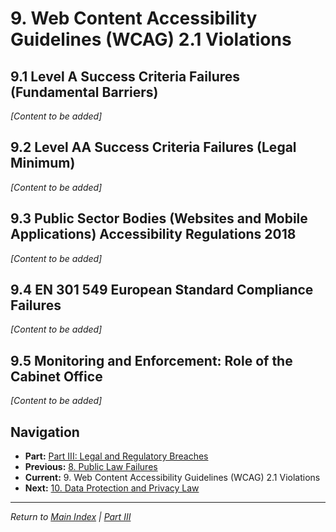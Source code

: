 # 9. Web Content Accessibility Guidelines (WCAG) 2.1 Violations

## 9.1 Level A Success Criteria Failures (Fundamental Barriers)

*[Content to be added]*

## 9.2 Level AA Success Criteria Failures (Legal Minimum)

*[Content to be added]*

## 9.3 Public Sector Bodies (Websites and Mobile Applications) Accessibility Regulations 2018

*[Content to be added]*

## 9.4 EN 301 549 European Standard Compliance Failures

*[Content to be added]*

## 9.5 Monitoring and Enforcement: Role of the Cabinet Office

*[Content to be added]*

## Navigation
- **Part:** [Part III: Legal and Regulatory Breaches](part-iii-legal-regulatory-breaches.md)
- **Previous:** [8. Public Law Failures](08-public-law-failures.md)
- **Current:** 9. Web Content Accessibility Guidelines (WCAG) 2.1 Violations
- **Next:** [10. Data Protection and Privacy Law](10-data-protection-privacy.md)

---
*Return to [Main Index](README.md) | [Part III](part-iii-legal-regulatory-breaches.md)*